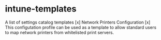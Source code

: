# intune-templates
A list of settings catalog templates
    [x] Network Printers Configuration
        [x] This configutation profile can be used as a template to allow standard users to map network printers from whitelisted print servers.
    